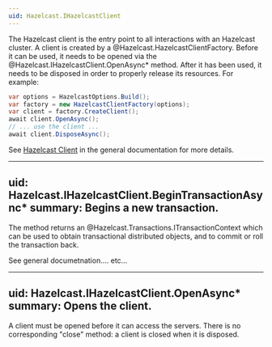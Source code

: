```yaml
---
uid: Hazelcast.IHazelcastClient
---
```

The Hazelcast client is the entry point to all interactions with an Hazelcast cluster. A client is created
by a @Hazelcast.HazelcastClientFactory. Before it can be used, it needs to be opened via the
@Hazelcast.IHazelcastClient.OpenAsync* method. After it has been used, it needs to be disposed 
in order to properly release its resources. For example:

```csharp
var options = HazelcastOptions.Build();
var factory = new HazelcastClientFactory(options);
var client = factory.CreateClient();
await client.OpenAsync();
// ... use the client ...
await client.DisposeAsync();
```

See [Hazelcast Client](../doc/hazelcastClient.md) in the general documentation for more details.

---
uid: Hazelcast.IHazelcastClient.BeginTransactionAsync*
summary: Begins a new transaction.
---
The method returns an @Hazelcast.Transactions.ITransactionContext which can be used to obtain transactional 
distributed objects, and to commit or roll the transaction back.

See general documetnation.... etc...

---
uid: Hazelcast.IHazelcastClient.OpenAsync*
summary: Opens the client.
---
A client must be opened before it can access the servers. There is no corresponding "close"
method: a client is closed when it is disposed.